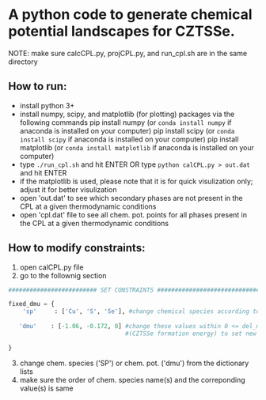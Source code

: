 # A python code to generate chemical potential landscapes for CZTSSe.

NOTE: make sure calcCPL.py, projCPL.py, and run_cpl.sh are in the same directory

## How to run:
- install python 3+
- install numpy, scipy, and matplotlib (for plotting) packages via the following commands
   pip install numpy (or `conda install numpy` if anaconda is installed on your computer)
   pip install scipy (or `conda install scipy` if anaconda is installed on your computer)
   pip install matplotlib (or `conda install matplotlib` if anaconda is installed on your computer)
- type `./run_cpl.sh` and hit ENTER OR type `python calCPL.py > out.dat` and hit ENTER
- if the matplotlib is used, please note that it is for quick visulization only; adjust it for better visulization
- open 'out.dat' to see which secondary phases are not present in the CPL at a given thermodynamic conditions
- open 'cpl.dat' file to see all chem. pot. points for all phases present in the CPL at a given thermodynamic conditions


## How to modify constraints:
1. open calCPL.py file
2. go to the follownig section
 
```python
######################### SET CONSTRAINTS ################################

fixed_dmu = {
    'sp'     : ['Cu', 'S', 'Se'], #change chemical species according to your need
   
   'dmu'    : [-1.06, -0.172, 0] #change these values within 0 <= del_mu_sp <= pdHf 
                                 #(CZTSSe formation energy) to set new constranints

}
```

3. change chem. species ('SP') or chem. pot. ('dmu') from the dictionary lists
4. make sure the order  of chem. species name(s) and the correponding value(s) is same
